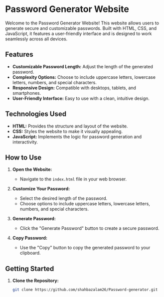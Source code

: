 # Password Generator Website

Welcome to the Password Generator Website! This website allows users to generate secure and customizable passwords. Built with HTML, CSS, and JavaScript, it features a user-friendly interface and is designed to work seamlessly across all devices.

## Features

- **Customizable Password Length:** Adjust the length of the generated password.
- **Complexity Options:** Choose to include uppercase letters, lowercase letters, numbers, and special characters.
- **Responsive Design:** Compatible with desktops, tablets, and smartphones.
- **User-Friendly Interface:** Easy to use with a clean, intuitive design.

## Technologies Used

- **HTML:** Provides the structure and layout of the website.
- **CSS:** Styles the website to make it visually appealing.
- **JavaScript:** Implements the logic for password generation and interactivity.

## How to Use

1. **Open the Website:**
   - Navigate to the `index.html` file in your web browser.

2. **Customize Your Password:**
   - Select the desired length of the password.
   - Choose options to include uppercase letters, lowercase letters, numbers, and special characters.

3. **Generate Password:**
   - Click the "Generate Password" button to create a secure password.

4. **Copy Password:**
   - Use the "Copy" button to copy the generated password to your clipboard.

## Getting Started

1. **Clone the Repository:**

   ```bash
   git clone https://github.com/shahbazalam26/Password-generator.git
